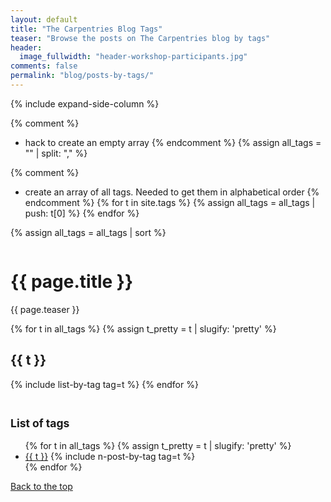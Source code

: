 ```yaml
---
layout: default
title: "The Carpentries Blog Tags"
teaser: "Browse the posts on The Carpentries blog by tags"
header:
  image_fullwidth: "header-workshop-participants.jpg"
comments: false
permalink: "blog/posts-by-tags/"
---
```


{% include expand-side-column %}

{% comment %}
* hack to create an empty array
{% endcomment %}
{% assign all_tags = "" | split: "," %}

{% comment %}
* create an array of all tags. Needed to get them in alphabetical order
{% endcomment %}
{% for t in site.tags %}
{% assign all_tags = all_tags | push: t[0]  %}
{% endfor %}

{% assign all_tags = all_tags | sort %}

<div class="row t30">

<div class="medium-8 column list-posts">

  <div itemprop="name">
  <h1>{{ page.title }}</h1>
  </div>
  
  <p class="teaser" itemprop="description">
    {{ page.teaser }}
  </p>
  
{% for t in all_tags %}
{% assign t_pretty = t | slugify: 'pretty' %}  
<h2 id="blog-tag-{{ t_pretty }}">{{ t }}</h2>

{% include list-by-tag tag=t %}
{% endfor %}
</div>

<div class="medium-4 column list-tags">
<h2><small>List of tags</small></h2>
<ul>
{% for t in all_tags %}
{% assign t_pretty = t | slugify: 'pretty' %}  
<li><a href="#blog-tag-{{t_pretty}}">{{ t }}</a> {% include n-post-by-tag tag=t %}</li>
{% endfor %}
</ul>

<div style="position: sticky; top: 4rem;">
  <a href="#top-of-page"><i class="fas fa-chevron-up"></i> Back to the top</a>
</div>


</div>

</div>
